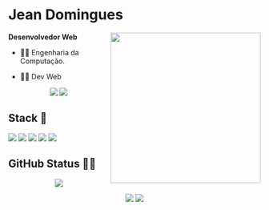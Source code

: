 # Jean Domingues

<img align='right' src='https://media.tenor.com/images/15ed2be7d7f7ecc28f2d97af27883dab/tenor.gif' width='300'>

**Desenvolvedor Web** 


- 👨‍🎓 Engenharia da Computação.

- 👨‍💻 Dev Web

<p align="center">
<a href="https://www.linkedin.com/in/jeandomingues-desenvolvedor-react-front-end/"><img src="https://img.shields.io/badge/linkedin-0077B5.svg?style=social&logo=linkedin"></a>
<a href="mailto:jeandomingues752@gmail.com"><img src="https://img.shields.io/badge/e‑mail-D14836.svg?style=social&logo=Gmail"></a>
</p>

## Stack 🔋

<p>
  <img src="https://img.shields.io/badge/javascript%20-%23121011.svg?&style=for-the-badge&logo=javascript&logoColor=%23F7DF1E"/>
  <img src="https://img.shields.io/badge/typescript%20-%23121011.svg?&style=for-the-badge&logo=typescript&logoColor=%23007ACC"/>
  <img src="https://img.shields.io/badge/react%20-%23121011.svg?&style=for-the-badge&logo=react&logoColor=%2361DAFB"/>
  <img src="https://img.shields.io/badge/git%20-%23121011.svg?&style=for-the-badge&logo=git&logoColor=%23F05033"/>
  <img src="https://img.shields.io/badge/github%20-%23121011.svg?&style=for-the-badge&logo=github&logoColor=white"/>
</p>

## GitHub Status 🐱‍👤
<p align = "center">
  <img src = "https://github-readme-stats.vercel.app/api?username=Jean-Domingues&show_icons=true">
</p>

<p align = "center">
  
  <img src="https://badges.pufler.dev/repos/Jean-Domingues?style=for-the-badge&labelColor=%23121011&color=white"/>
  <img src="https://badges.pufler.dev/years/Jean-Domingues?style=for-the-badge&labelColor=%23121011&color=white"/>
</p>
